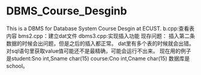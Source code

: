 # DBMS_Course_Desginb

This is a DBMS for Database System Course Desgin at ECUST.
b.cpp:查看表内容
bms2.cpp：建立dat文件
dbms3.cpp:实现插入功能
现存问题：
插入第二条数据的时候会出问题，但是之后的插入都正常。
dat里有多个表的时候就会出错。
对sql语句里获取value值可能还不是最精确，可能会运行不出来。
现在用的例子是student:Sno int,Sname char(15)   course:Cno int,Cname char(15)  数据库是school。
